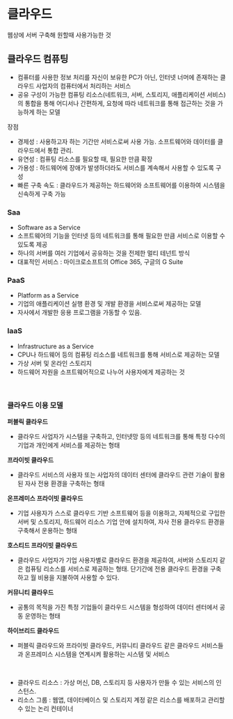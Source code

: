 # 클라우드
웹상에 서버 구축해 원할때 사용가능한 것

## 클라우드 컴퓨팅
- 컴퓨터를 사용한 정보 처리를 자신이 보유한 PC가 아닌, 인터넷 너머에 존재하는 클라우드 사업자의 컴퓨터에서 처리하는 서비스
- 공유 구성이 가능한 컴퓨팅 리소스(네트워크, 서버, 스토리지, 애플리케이션 서비스)의 통합을 통해 어디서나 간편하게, 요청에 따라 네트워크를 통해 접근하는 것을 가능하게 하는 모델

장점
- 경제성 : 사용하고자 하는 기간만 서비스로써 사용 가능. 소프트웨어와 데이터를 클라우드에서 통합 관리.
- 유연성 : 컴퓨팅 리소스를 필요할 때, 필요한 만큼 확장
- 가용성 : 하드웨어에 장애가 발생하더라도 서비스를 계속해서 사용할 수 있도록 구성
- 빠른 구축 속도 : 클라우드가 제공하는 하드웨어와 소프트웨어를 이용하여 시스템을 신속하게 구축 가능

### Saa
- Software as a Service
- 소프트웨어의 기능을 인터넷 등의 네트워크를 통해 필요한 만큼 서비스로 이용할 수 있도록 제공
- 하나의 서버를 여러 기업에서 공유하는 것을 전제한 멀티 테넌트 방식
- 대표적인 서비스 : 마이크로소프트의 Office 365, 구글의 G Suite

### PaaS
- Platform as a Service
- 기업의 애플리케이션 실행 환경 및 개발 환경을 서비스로써 제공하는 모델
- 자사에서 개발한 응용 프로그램을 가동할 수 있음.

### IaaS
- Infrastructure as a Service
- CPU나 하드웨어 등의 컴퓨팅 리소스를 네트워크를 통해 서비스로 제공하는 모델
- 가상 서버 및 온라인 스토리지
- 하드웨어 자원을 소프트웨어적으로 나누어 사용자에게 제공하는 것

<br>


### 클라우드 이용 모델

**퍼블릭 클라우드**
- 클라우드 사업자가 시스템을 구축하고, 인터넷망 등의 네트워크를 통해 특정 다수의 기업과 개인에게 서비스를 제공하는 형태

**프라이빗 클라우드**
- 클라우드 서비스의 사용자 또는 사업자의 데이터 센터에 클라우드 관련 기술이 활용된 자사 전용 환경을 구축하는 형태

**온프레미스 프라이빗 클라우드**
- 기업 사용자가 스스로 클라우드 기반 소프트웨어 등을 이용하고, 자체적으로 구입한 서버 및 스토리지, 하드웨어 리소스 기업 안에 설치하여, 자사 전용 클라우드 환경을 구축해서 운용하는 형태

**호스티드 프라이빗 클라우드**
- 클라우드 사업자가 기업 사용자별로 클라우드 환경을 제공하여, 서버와 스토리지 같은 컴퓨팅 리소스를 서비스로 제공하는 형태. 단기간에 전용 클라우드 환경을 구축하고 월 비용을 지불하여 사용할 수 있다.

**커뮤니티 클라우드**
- 공통의 목적을 가진 특정 기업들이 클라우드 시스템을 형성하여 데이터 센터에서 공동 운영하는 형태

**하이브리드 클라우드**
- 퍼블릭 클라우드와 프라이빗 클라우드, 커뮤니티 클라우드 같은 클라우드 서비스들과 온프레미스 시스템을 연계시켜 활용하는 시스템 및 서비스

<br>

- 클라우드 리소스 : 가상 머신, DB, 스토리지 등 사용자가 만들 수 있는 서비스의 인스턴스.
- 리소스 그룹 : 웹앱, 데이터베이스 및 스토리지 계정 같은 리소스를 배포하고 관리할 수 있는 논리 컨테이너
